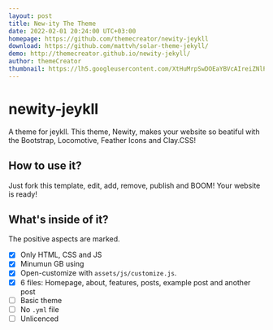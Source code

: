 ```yaml
---
layout: post
title: New-ity The Theme
date: 2022-02-01 20:24:00 UTC+03:00
homepage: https://github.com/themecreator/newity-jeykll
download: https://github.com/mattvh/solar-theme-jekyll/
demo: http://themecreator.github.io/newity-jekyll/
author: themeCreator
thumbnail: https://lh5.googleusercontent.com/XtHuMrpSwDOEaYBVcAIreiZNlPkAoVqpmBuzYTNu9WZGgcGwCo6MG4noEutAdGmDhg_Zn_Yl3IQ8CNhmHuwf=w1366-h621
---
```


# newity-jeykll
A theme for jeykll. This theme, Newity, makes your website so beatiful with the Bootstrap, Locomotive, Feather Icons and Clay.CSS!


## How to use it?
Just fork this template, edit, add, remove, publish and BOOM! Your website is ready!

## What's inside of it?
The positive aspects are marked.
- [x] Only HTML, CSS and JS
- [x] Minumun GB using
- [x] Open-customize with `assets/js/customize.js`.
- [x] 6 files: Homepage, about, features, posts, example post and another post
- [ ] Basic theme 
- [ ] No `.yml` file
- [ ] Unlicenced
